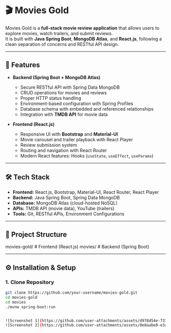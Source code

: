 # 🎬 Movies Gold

Movies Gold is a **full-stack movie review application** that allows users to explore movies, watch trailers, and submit reviews.  
It is built with **Java Spring Boot**, **MongoDB Atlas**, and **React.js**, following a clean separation of concerns and RESTful API design.

---

## 🚀 Features

- **Backend (Spring Boot + MongoDB Atlas)**
  - Secure RESTful API with Spring Data MongoDB
  - CRUD operations for movies and reviews
  - Proper HTTP status handling
  - Environment-based configuration with Spring Profiles
  - Database schema with embedded and referenced relationships
  - Integration with **TMDB API** for movie data

- **Frontend (React.js)**
  - Responsive UI with **Bootstrap** and **Material-UI**
  - Movie carousel and trailer playback with React Player
  - Review submission system
  - Routing and navigation with React Router
  - Modern React features: Hooks (`useState`, `useEffect`, `useParams`)

---

## 🛠️ Tech Stack

- **Frontend:** React.js, Bootstrap, Material-UI, React Router, React Player  
- **Backend:** Java Spring Boot, Spring Data MongoDB  
- **Database:** MongoDB Atlas (cloud-hosted NoSQL)  
- **APIs:** TMDB API (movie data), YouTube (trailers)  
- **Tools:** Git, RESTful APIs, Environment Configurations  

---

## 📂 Project Structure

movies-gold/ # Frontend (React.js)
movies/ # Backend (Spring Boot)


---

## ⚙️ Installation & Setup

### 1. Clone Repository
```bash
git clone https://github.com/your-username/movies-gold.git
cd movies-gold
cd movies
./mvnw spring-boot:run


![Screenshot 1](https://github.com/user-attachments/assets/d978d54e-7377-40c0-90d0-c66aeca266c0)
![Screenshot 2](https://github.com/user-attachments/assets/0e8aabe0-e3a2-4594-b100-992d557cef84)
